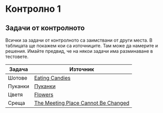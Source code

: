 # Контролно 1

## Задачи от контролното
Всички за задачи от контролното са заимствани от други места. В таблицата ще покажем кои са източниците. Там може да намерите и решения. Имайте предвид, че на някои задачи има разминаване в тестовете.

| Задача | Източник |
| ------- | -------- |
| Шотове | [Eating Candies](https://codeforces.com/problemset/problem/1669/F) |
| Пуканки | [Пуканки](https://arena.olimpiici.com/#/catalog/545/problem/101348) |
| Цветя | [Flowers](https://www.hackerrank.com/challenges/greedy-florist/problem?isFullScreen=true) |
| Среща | [The Meeting Place Cannot Be Changed](https://codeforces.com/contest/782/problem/B) |
